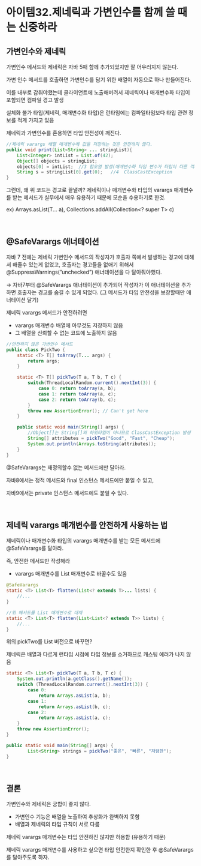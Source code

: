 # 아이템32.제네릭과 가변인수를 함께 쓸 때는 신중하라

## 가변인수와 제네릭

가변인수 메서드와 제네릭은 자바 5때 함께 추가되었지만 잘 어우러지지 않는다.

가변 인수 메서드를 호출하면 가변인수를 담기 위한 배열이 자동으로 하나 만들어진다.

이를 내부로 감춰야했는데 클라이언트에 노출해버려서 제네릭이나 매개변수화 타입이 포함되면 컴파일 경고 발생

실체화 불가 타입(제네릭, 매개변수화 타입)은 런타임에는 컴파일타임보다 타입 관련 정보를 적게 가지고 있음

제네릭과 가변인수를 혼용하면 타입 안전성이 깨진다.

```java
//제네릭 varargs 배열 매개변수에 값을 저장하는 것은 안전하지 않다.
public void print(List<String> ... stringList){
    List<Integer> intList = List.of(42);
    Object[] objects = stringList;
    objects[0] = intList;  //3 힙오염 발생(매개변수화 타입 변수가 타입이 다른 객체 참조해서)
    String s = stringList[0].get(0);   //4  ClassCastException
}
```

그런데, 왜 위 코드는 경고로 끝낼까? 제네릭이나 매개변수화 타입의 varargs 매개변수를 받는 메서드가 실무에서 매우 유용하기 때문에 모순을 수용하기로 한것.

ex) Arrays.asList(T... a), Collections.addAll(Collection<? super T> c)

<br>

## @SafeVarargs 애너테이션

자바 7 전에는 제네릭 가변인수 메서드의 작성자가 호출자 쪽에서 발생하는 경고에 대해서 해줄수 있는게 없었고, 호출자는 경고들을 없애기 위해서 @SuppressWarnings(”unchecked”) 애너테이션을 다 달아줘야했다.

→ 자바7부터 @SafeVarargs 애너테이션이 추가되어 작성자가 이 애너테이션을 추가하면 호출자는 경고를 숨길 수 있게 되었다. (그 메서드가 타입 안전성을 보장할때만 애너테이션 달기)

제네릭 varargs 메서드가 안전하려면

- varargs 매개변수 배열에 아무것도 저장하지 않음
- 그 배열을 신뢰할 수 없는 코드에 노출하지 않음

```java
//안전하지 않은 가변인수 메서드
public class PickTwo {
    static <T> T[] toArray(T... args) {
        return args;
    }

    static <T> T[] pickTwo(T a, T b, T c) {
        switch(ThreadLocalRandom.current().nextInt(3)) {
            case 0: return toArray(a, b);
            case 1: return toArray(a, c);
            case 2: return toArray(b, c);
        }
        throw new AssertionError(); // Can't get here
    }

    public static void main(String[] args) {
        //Object[]는 String[]의 하위타입이 아니므로 ClassCastException 발생
        String[] attributes = pickTwo("Good", "Fast", "Cheap");
        System.out.println(Arrays.toString(attributes));
    }
}
```

@SafeVarargs는 재정의할수 없는 메서드에만 달아라.

자바8에서는 정적 메서드와 final 인스턴스 메서드에만 붙일 수 있고,

자바9에서는 private 인스턴스 메서드에도 붙일 수 있다.

<br>

## 제네릭 varargs 매개변수를 안전하게 사용하는 법

제네릭이나 매개변수화 타입의 varargs 매개변수를 받는 모든 메서드에 @SafeVarargs를 달아라.

즉, 안전한 메서드만 작성해라

- varargs 매개변수를 List 매개변수로 바꿀수도 있음

```java
@SafeVarargs
static <T> List<T> flatten(List<? extends T>... lists) {
    //...
}

//위 메서드를 List 매개변수로 대체
static <T> List<T> flatten(List<List<? extends T>> lists) {
    //...
} 
```

위의 pickTwo를 List 버전으로 바꾸면?

제네릭은 배열과 다르게 런타임 시점에 타입 정보를 소거하므로 캐스팅 에러가 나지 않음

```java
static <T> List<T> pickTwo(T a, T b, T c) {
    System.out.println(a.getClass().getName());
    switch (ThreadLocalRandom.current().nextInt(3)) {
        case 0:
            return Arrays.asList(a, b);
        case 1:
            return Arrays.asList(b, c);
        case 2:
            return Arrays.asList(a, c);
    }
    throw new AssertionError();
}

public static void main(String[] args) {
        List<String> strings = pickTwo("좋은", "빠른", "저렴한");
}
```

<br>

## 결론

가변인수와 제네릭은 궁합이 좋지 않다.

- 가변인수 기능은 배열을 노출하여 추상화가 완벽하지 못함
- 배열과 제네릭의 타입 규칙이 서로 다름

제네릭 varargs 매개변수는 타입 안전하진 않지만 허용함 (유용하기 때문)

제네릭 varargs 매개변수를 사용하고 싶으면 타입 안전한지 확인한 후 @SafeVarargs 를 달아주도록 하자.